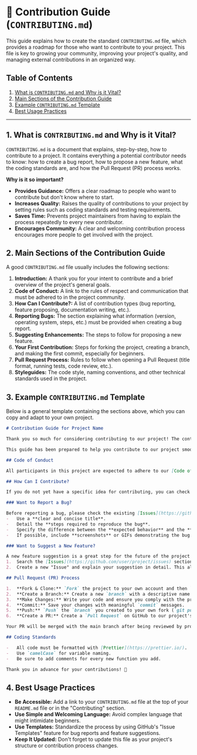 # 🤝 Contribution Guide (`CONTRIBUTING.md`)

This guide explains how to create the standard `CONTRIBUTING.md` file, which provides a roadmap for those who want to contribute to your project. This file is key to growing your community, improving your project's quality, and managing external contributions in an organized way.

## Table of Contents

1.  [What is `CONTRIBUTING.md` and Why is it Vital?](#1-what-is-contributingmd-and-why-is-it-vital)
2.  [Main Sections of the Contribution Guide](#2-main-sections-of-the-contribution-guide)
3.  [Example `CONTRIBUTING.md` Template](#3-example-contributingmd-template)
4.  [Best Usage Practices](#4-best-usage-practices)

-----

## 1\. What is `CONTRIBUTING.md` and Why is it Vital?

`CONTRIBUTING.md` is a document that explains, step-by-step, how to contribute to a project. It contains everything a potential contributor needs to know: how to create a bug report, how to propose a new feature, what the coding standards are, and how the Pull Request (PR) process works.

**Why is it so important?**

  - **Provides Guidance:** Offers a clear roadmap to people who want to contribute but don't know where to start.
  - **Increases Quality:** Raises the quality of contributions to your project by setting rules such as coding standards and testing requirements.
  - **Saves Time:** Prevents project maintainers from having to explain the process repeatedly to every new contributor.
  - **Encourages Community:** A clear and welcoming contribution process encourages more people to get involved with the project.

## 2\. Main Sections of the Contribution Guide

A good `CONTRIBUTING.md` file usually includes the following sections:

1.  **Introduction:** A thank you for your intent to contribute and a brief overview of the project's general goals.
2.  **Code of Conduct:** A link to the rules of respect and communication that must be adhered to in the project community.
3.  **How Can I Contribute?:** A list of contribution types (bug reporting, feature proposing, documentation writing, etc.).
4.  **Reporting Bugs:** The section explaining what information (version, operating system, steps, etc.) must be provided when creating a bug report.
5.  **Suggesting Enhancements:** The steps to follow for proposing a new feature.
6.  **Your First Contribution:** Steps for forking the project, creating a branch, and making the first commit, especially for beginners.
7.  **Pull Request Process:** Rules to follow when opening a Pull Request (title format, running tests, code review, etc.).
8.  **Styleguides:** The code style, naming conventions, and other technical standards used in the project.

## 3\. Example `CONTRIBUTING.md` Template

Below is a general template containing the sections above, which you can copy and adapt to your own project.

```markdown
# Contribution Guide for Project Name

Thank you so much for considering contributing to our project! The contribution of every member of our community is very valuable to us.

This guide has been prepared to help you contribute to our project smoothly.

## Code of Conduct

All participants in this project are expected to adhere to our [Code of Conduct (`CODE_OF_CONDUCT.md`)](CODE_OF_CONDUCT.md). Please ensure you have read and agreed to these rules.

## How Can I Contribute?

If you do not yet have a specific idea for contributing, you can check out tasks labeled `good first issue` or `help wanted` in the project's [Issues](https://github.com/user/project/issues) tab.

### Want to Report a Bug?

Before reporting a bug, please check the existing [Issues](https://github.com/user/project/issues) list to see if a similar report already exists. When creating a new bug report:
-   Use a **clear and concise title**.
-   Detail the **steps required to reproduce the bug**.
-   Specify the difference between the **expected behavior** and the **actual behavior**.
-   If possible, include **screenshots** or GIFs demonstrating the bug.

### Want to Suggest a New Feature?

A new feature suggestion is a great step for the future of the project! Before making a suggestion:
1.  Search the [Issues](https://github.com/user/project/issues) section to see if a similar suggestion has been made before.
2.  Create a new "Issue" and explain your suggestion in detail. This allows us to discuss whether the feature aligns with the project's vision.

## Pull Request (PR) Process

1.  **Fork & Clone:** `Fork` the project to your own account and then `clone` it to your computer.
2.  **Create a Branch:** Create a new `branch` with a descriptive name for your new work (`git checkout -b feature/awesome-feature`).
3.  **Make Changes:** Write your code and ensure you comply with the project's coding standards.
4.  **Commit:** Save your changes with meaningful `commit` messages.
5.  **Push:** `Push` the `branch` you created to your own fork (`git push origin feature/awesome-feature`).
6.  **Create a PR:** Create a `Pull Request` on GitHub to our project's main repository. Clearly explain the changes you made and the reasons for them in the PR description.

Your PR will be merged with the main branch after being reviewed by project maintainers and passing the necessary tests.

## Coding Standards

-   All code must be formatted with [Prettier](https://prettier.io/).
-   Use `camelCase` for variable naming.
-   Be sure to add comments for every new function you add.

Thank you in advance for your contributions! 🚀
```

## 4\. Best Usage Practices

  - **Be Accessible:** Add a link to your `CONTRIBUTING.md` file at the top of your `README.md` file or in the "Contributing" section.
  - **Use Simple and Welcoming Language:** Avoid complex language that might intimidate beginners.
  - **Use Templates:** Standardize the process by using GitHub's "Issue Templates" feature for bug reports and feature suggestions.
  - **Keep It Updated:** Don't forget to update this file as your project's structure or contribution process changes.